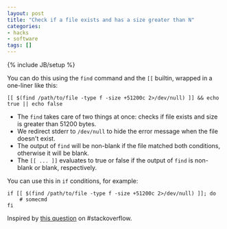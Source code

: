 ```yaml
---
layout: post
title: "Check if a file exists and has a size greater than N"
categories:
- hacks
- software
tags: []
---
```

{% include JB/setup %}

You can do this using the `find` command and the `[[` builtin,
wrapped in a one-liner like this:

    [[ $(find /path/to/file -type f -size +51200c 2>/dev/null) ]] && echo true || echo false

- The `find` takes care of two things at once: checks if file exists and size is greater than 51200 bytes.
- We redirect stderr to `/dev/null` to hide the error message when the file doesn't exist.
- The output of `find` will be non-blank if the file matched both conditions, otherwise it will be blank.
- The `[[ ... ]]` evaluates to true or false if the output of `find` is non-blank or blank, respectively.

You can use this in `if` conditions, for example:

    if [[ $(find /path/to/file -type f -size +51200c 2>/dev/null) ]]; do
        # somecmd
    fi

<div class="text-muted">
Inspired by <a href="http://stackoverflow.com/a/21005094/641955">this question</a> on #stackoverflow. 
</div>
